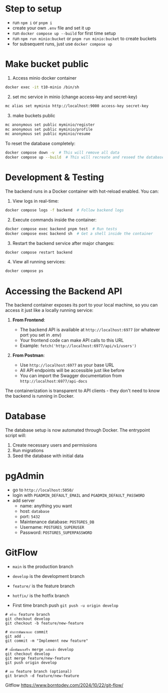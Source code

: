 # Step to setup

- run `npm i` or `pnpm i`
- create your own `.env` file and set it up
- run `docker compose up --build` for first time setup
- run `npm run minio:bucket` or `pnpm run minio:bucket` to create buckets
- for subsequent runs, just use `docker compose up`

# Make bucket public

1. Access minio docker container

```sh
docker exec -it t10-minio /bin/sh
```

2. set mc service in minio (change access-key and secret-key)

```sh
mc alias set myminio http://localhost:9000 access-key secret-key
```

3. make buckets public

```sh
mc anonymous set public myminio/register
mc anonymous set public myminio/profile
mc anonymous set public myminio/resume
```

To reset the database completely:

```bash
docker compose down -v  # This will remove all data
docker compose up --build  # This will recreate and reseed the database
```

# Development & Testing

The backend runs in a Docker container with hot-reload enabled. You can:

1. View logs in real-time:

```bash
docker compose logs -f backend  # Follow backend logs
```

2. Execute commands inside the container:

```bash
docker compose exec backend pnpm test  # Run tests
docker compose exec backend sh  # Get a shell inside the container
```

3. Restart the backend service after major changes:

```bash
docker compose restart backend
```

4. View all running services:

```bash
docker compose ps
```

# Accessing the Backend API

The backend container exposes its port to your local machine, so you can access it just like a locally running service:

1. **From Frontend**:

   - The backend API is available at `http://localhost:6977` (or whatever port you set in .env)
   - Your frontend code can make API calls to this URL
   - Example: `fetch('http://localhost:6977/api/v1/users')`

2. **From Postman**:
   - Use `http://localhost:6977` as your base URL
   - All API endpoints will be accessible just like before
   - You can import the Swagger documentation from `http://localhost:6977/api-docs`

The containerization is transparent to API clients - they don't need to know the backend is running in Docker.

# Database

The database setup is now automated through Docker. The entrypoint script will:

1. Create necessary users and permissions
2. Run migrations
3. Seed the database with initial data

# pgAdmin

- go to `http://localhost:5050/`
- login with `PGADMIN_DEFAULT_EMAIL` and `PGADMIN_DEFAULT_PASSWORD`
- add server
  - name: anything you want
  - host: `database`
  - port: `5432`
  - Maintenance database: `POSTGRES_DB`
  - Username: `POSTGRES_SUPERUSER`
  - Password: `POSTGRES_SUPERPASSWORD`

# GitFlow

- `main` is the production branch
- `develop` is the development branch
- `feature/` is the feature branch
- `hotfix/` is the hotfix branch

- First time branch push `git push -u origin develop`

```
# สร้าง feature branch
git checkout develop
git checkout -b feature/new-feature

# ทำการพัฒนาและ commit
git add .
git commit -m "Implement new feature"

# เมื่อพัฒนาเสร็จ merge กลับเข้า develop
git checkout develop
git merge feature/new-feature
git push origin develop

# ลบ feature branch (optional)
git branch -d feature/new-feature
```

Gitflow https://www.borntodev.com/2024/10/22/git-flow/
